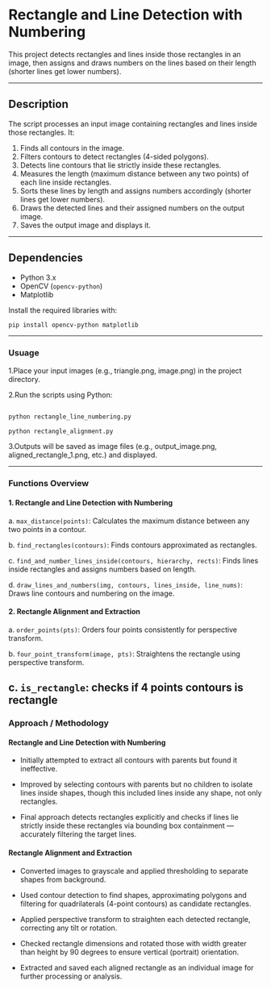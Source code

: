 # Rectangle and Line Detection with Numbering

This project detects rectangles and lines inside those rectangles in an image, then assigns and draws numbers on the lines based on their length (shorter lines get lower numbers).

---

## Description

The script processes an input image containing rectangles and lines inside those rectangles. It:

1. Finds all contours in the image.
2. Filters contours to detect rectangles (4-sided polygons).
3. Detects line contours that lie strictly inside these rectangles.
4. Measures the length (maximum distance between any two points) of each line inside rectangles.
5. Sorts these lines by length and assigns numbers accordingly (shorter lines get lower numbers).
6. Draws the detected lines and their assigned numbers on the output image.
7. Saves the output image and displays it.

---

## Dependencies

- Python 3.x
- OpenCV (`opencv-python`)
- Matplotlib

Install the required libraries with:

```bash
pip install opencv-python matplotlib
```
---
### Usuage

1.Place your input images (e.g., triangle.png, image.png) in the project directory.

2.Run the scripts using Python:

```bash

python rectangle_line_numbering.py

python rectangle_alignment.py
```
3.Outputs will be saved as image files (e.g., output_image.png, aligned_rectangle_1.png, etc.) and displayed.

---
### Functions Overview

#### 1. Rectangle and Line Detection with Numbering

a. `max_distance(points)`: Calculates the maximum distance between any two points in a contour.

b. `find_rectangles(contours)`: Finds contours approximated as rectangles.

c. `find_and_number_lines_inside(contours, hierarchy, rects)`: Finds lines inside rectangles and assigns numbers based on length.

d. `draw_lines_and_numbers(img, contours, lines_inside, line_nums)`: Draws line contours and numbering on the image.

#### 2. Rectangle Alignment and Extraction

a. `order_points(pts)`: Orders four points consistently for perspective transform.

b. `four_point_transform(image, pts)`: Straightens the rectangle using perspective transform.

c. `is_rectangle`: checks if 4 points contours  is rectangle 
---

### Approach / Methodology

#### Rectangle and Line Detection with Numbering

- Initially attempted to extract all contours with parents but found it ineffective.

- Improved by selecting contours with parents but no children to isolate lines inside shapes, though this included lines inside any shape, not only rectangles.

- Final approach detects rectangles explicitly and checks if lines lie strictly inside these rectangles via bounding box containment — accurately filtering the target lines.

#### Rectangle Alignment and Extraction

- Converted images to grayscale and applied thresholding to separate shapes from background.

- Used contour detection to find shapes, approximating polygons and filtering for quadrilaterals (4-point contours) as candidate rectangles.

- Applied perspective transform to straighten each detected rectangle, correcting any tilt or rotation.

- Checked rectangle dimensions and rotated those with width greater than height by 90 degrees to ensure vertical (portrait) orientation.

- Extracted and saved each aligned rectangle as an individual image for further processing or analysis.


